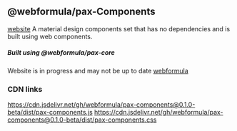 ## @webformula/pax-Components
[website](http://components.webformula.io/)
A material design components set that has no dependencies and is built using web components.


##### Built using @webformula/pax-core
Website is in progress and may not be up to date
[webformula](http://webformula.io/)

### CDN links
https://cdn.jsdelivr.net/gh/webformula/pax-components@0.1.0-beta/dist/pax-components.js
https://cdn.jsdelivr.net/gh/webformula/pax-components@0.1.0-beta/dist/pax-components.css
